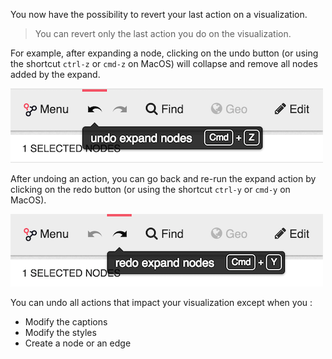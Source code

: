 
You now have the possibility to revert your last action on a visualization.

> You can revert only the last action you do on the visualization.

For example, after expanding a node, clicking on the undo button 
(or using the shortcut `ctrl-z` or `cmd-z` on MacOS) will collapse and remove all nodes added by the expand.

![](Undo.png)

After undoing an action, you can go back and re-run the expand action by clicking on the redo button (or using the shortcut `ctrl-y` or `cmd-y` on MacOS).

![](Redo.png)

You can undo all actions that impact your visualization except when you :

* Modify the captions
* Modify the styles
* Create a node or an edge
